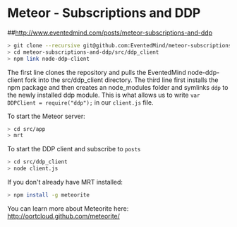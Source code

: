 Meteor - Subscriptions and DDP
==============================

##http://www.eventedmind.com/posts/meteor-subscriptions-and-ddp

```bash
> git clone --recursive git@github.com:EventedMind/meteor-subscriptions-and-ddp.git
> cd meteor-subscriptions-and-ddp/src/ddp_client
> npm link node-ddp-client
```
The first line clones the repository and pulls the EventedMind node-ddp-client fork into the src/ddp_client directory. The third line first installs the npm package and then creates an node_modules folder and symlinks `ddp` to the newly installed ddp module. This is what allows us to write `var DDPClient = require("ddp");` in our `client.js` file.

To start the Meteor server:

```bash
> cd src/app
> mrt
```

To start the DDP client and subscribe to `posts`

```bash
> cd src/ddp_client
> node client.js
```

If you don't already have MRT installed:

```bash
> npm install -g meteorite
```

You can learn more about Meteorite here:
http://oortcloud.github.com/meteorite/
